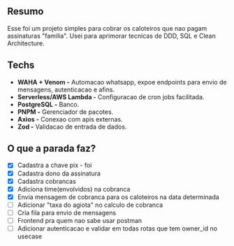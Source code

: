 ## Resumo
Esse foi um projeto simples para cobrar os caloteiros que nao pagam assinaturas "familia".
Usei para aprimorar tecnicas de DDD, SQL e Clean Architecture.

## Techs
- **WAHA + Venom -** Automacao whatsapp, expoe endpoints para envio de mensagens, autenticacao e afins.
- **Serverless/AWS Lambda -** Configuracao de cron jobs facilitada.
- **PostgreSQL -** Banco.
- **PNPM -** Gerenciador de pacotes.
- **Axios -** Conexao com apis externas.
- **Zod -** Validacao de entrada de dados.


## O que a parada faz?
- [x] Cadastra a chave pix - foi
- [X] Cadastra dono da assinatura
- [X] Cadastra cobrancas
- [X] Adiciona time(envolvidos) na cobranca
- [X] Envia mensagem de cobranca para os caloteiros na data determinada
- [ ] Adicionar "taxa do agiota" no calculo de cobranca
- [ ] Cria fila para envio de mensagens
- [ ] Frontend pra quem nao sabe usar postman
- [ ] Adicionar autenticacao e validar em todas rotas que tem owner_id no usecase
